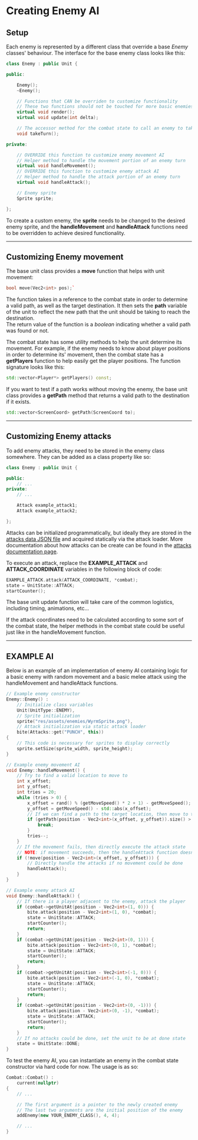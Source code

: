 # Creating Enemy AI

## Setup

Each enemy is represented by a different class that override a base *Enemy* classes' behaviour. The interface for the base enemy class looks like this:

```c++
class Enemy : public Unit {

public:

    Enemy();
    ~Enemy();

    // Functions that CAN be overriden to customize functionality
    // These two functions should not be touched for more basic enemies
    virtual void render();
    virtual void update(int delta);

    // The accessor method for the combat state to call an enemy to take its turn
    void takeTurn();

private:

    // OVERRIDE this function to customize enemy movement AI
    // Helper method to handle the movement portion of an enemy turn
    virtual void handleMovement();
    // OVERRIDE this function to customize enemy attack AI
    // Helper method to handle the attack portion of an enemy turn
    virtual void handleAttack();

    // Enemy sprite
    Sprite sprite;

};
```

To create a custom enemy, the **sprite** needs to be changed to the desired enemy sprite, and the **handleMovement** and **handleAttack** functions need to be overridden to achieve desired functionality.

***

## Customizing Enemy movement

The base unit class provides a **move** function that helps with unit movement:  

```c++
bool move(Vec2<int> pos);`  
```

The function takes in a reference to the combat state in order to determine a valid path, as well as the target destination. It then sets the **path** variable of the unit to reflect the new path that the unit should be taking to reach the destination.  
The return value of the function is a *boolean* indicating whether a valid path was found or not.  

The combat state has some utility methods to help the unit determine its movement. For example, if the enemy needs to know about player positions in order to determine its' movement, then the combat state has a **getPlayers** function to help easily get the player positions. The function signature looks like this:

```c++
std::vector<Player*> getPlayers() const;
```

If you want to test if a path works without moving the enemy, the base unit class provides a **getPath** method that returns a valid path to the destination if it exists.

```c++
std::vector<ScreenCoord> getPath(ScreenCoord to);
```

***

## Customizing Enemy attacks

To add enemy attacks, they need to be stored in the enemy class somewhere. They can be added as a class property like so:

```c++
class Enemy : public Unit {

public:
    // ...
private:
    // ...

    Attack example_attack1;
    Attack example_attack2;

};
```

Attacks can be initialized programmatically, but ideally they are stored in the [attacks data JSON file](../res/data/attacks.json) and acquired statically via the attack loader. More documentation about how attacks can be create can be found in the [attacks documentation page](attacks.md).

To execute an attack, replace the **EXAMPLE_ATTACK** and **ATTACK_COORDINATE** variables in the following block of code:

```c++
EXAMPLE_ATTACK.attack(ATTACK_COORDINATE, *combat);
state = UnitState::ATTACK;
startCounter();
```

The base unit update function will take care of the common logistics, including timing, animations, etc...

If the attack coordinates need to be calculated according to some sort of the combat state, the helper methods in the combat state could be useful just like in the handleMovement function.

***

## EXAMPLE AI

Below is an example of an implementation of enemy AI containing logic for a basic enemy with random movement and a basic melee attack using the handleMovement and handleAttack functions.

```c++
// Example enemy constructor
Enemy::Enemy() :
    // Initialize class variables
    Unit(UnitType::ENEMY),
    // Sprite initialization
    sprite("res/assets/enemies/WyrmSprite.png"),
    // Attack initialization via static attack loader
    bite(Attacks::get("PUNCH", this))
{
    // This code is necessary for sprites to display correctly
    sprite.setSize(sprite_width, sprite_height);
}
```

```c++
// Example enemy movement AI
void Enemy::handleMovement() {
    // Try to find a valid location to move to
    int x_offset;
    int y_offset;
    int tries = 20;
    while (tries > 0) {
        x_offset = rand() % (getMoveSpeed() * 2 + 1) - getMoveSpeed();
        y_offset = getMoveSpeed() - std::abs(x_offset);
        // If we can find a path to the target location, then move to that location
        if (getPath(position - Vec2<int>(x_offset, y_offset)).size() > 0) {
            break;
        }
        tries--;
    }
    // If the movement fails, then directly execute the attack state
    // NOTE: if movement succeeds, then the handleAttack function doesn't need to be explicitly called
    if (!move(position - Vec2<int>(x_offset, y_offset))) {
        // Directly handle the attacks if no movement could be done
        handleAttack();
    }
}
```

```c++
// Example enemy attack AI
void Enemy::handleAttack() {
    // If there is a player adjacent to the enemy, attack the player
    if (combat->getUnitAt(position - Vec2<int>(1, 0))) {
        bite.attack(position - Vec2<int>(1, 0), *combat);
        state = UnitState::ATTACK;
        startCounter();
        return;
    }
    if (combat->getUnitAt(position - Vec2<int>(0, 1))) {
        bite.attack(position - Vec2<int>(0, 1), *combat);
        state = UnitState::ATTACK;
        startCounter();
        return;
    }
    if (combat->getUnitAt(position - Vec2<int>(-1, 0))) {
        bite.attack(position - Vec2<int>(-1, 0), *combat);
        state = UnitState::ATTACK;
        startCounter();
        return;
    }
    if (combat->getUnitAt(position - Vec2<int>(0, -1))) {
        bite.attack(position - Vec2<int>(0, -1), *combat);
        state = UnitState::ATTACK;
        startCounter();
        return;
    }
    // If no attacks could be done, set the unit to be at done state
    state = UnitState::DONE;
}
```

To test the enemy AI, you can instantiate an enemy in the combat state constructor via hard code for now. The usage is as so:

```c++
Combat::Combat() :
    current(nullptr)
{
    // ...

    // The first argument is a pointer to the newly created enemy
    // The last two arguments are the initial position of the enemy
    addEnemy(new YOUR_ENEMY_CLASS(), 4, 4);

    // ...
}
```
